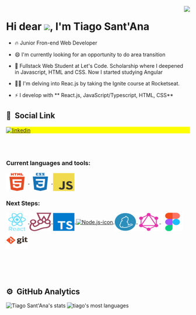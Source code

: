 
<img align="right" height="500em" src="https://user-images.githubusercontent.com/82619418/139716330-a16a82ee-f3c3-43e9-88b5-aeba166bfc69.png"/>
<h1 align="left">Hi dear <img src="https://raw.githubusercontent.com/kaueMarques/kaueMarques/master/hi.gif" width="30px">, I'm Tiago Sant'Ana</h1>


- 🔥 Junior Fron-end Web Developer  

- 😄 I'm currently looking for an opportunity to do area transition

- 🌱 Fullstack Web Student at Let's Code. Scholarship where I deepened in Javascript, HTML and CSS. Now I started studying Angular 

- 👨‍💻 I'm delving into Reac.js by taking the Ignite course at Rocketseat.

- ⚡ I develop with ** React.js, JavaScript/Typescript, HTML, CSS**



## 📱 &nbsp;Social Link

<p align="left" style="background:yellow">
<a href="https://www.linkedin.com/in/tiago-santana-216452217/">
  <img align="center" src="https://img.shields.io/badge/-Tiago_Santana-05122A?style=flat&logo=linkedin" alt="linkedin"/>
</a>
</p>

<br><br>

<h3 align="left">Current languages and tools:</h3>
  <div>
    <a href="https://developer.mozilla.org/en-US/docs/Web/HTML" target="_blank"> <img align="center" alt="HTML5-icon" height="50" width="60" src="https://github.com/devicons/devicon/blob/master/icons/html5/html5-plain-wordmark.svg"> </a>
    <a href="https://developer.mozilla.org/en-US/docs/Web/CSS" target="_blank"> <img align="center" alt="CSS3-icon" height="50" width="60" src="https://github.com/devicons/devicon/blob/master/icons/css3/css3-plain-wordmark.svg"> </a>
    <a href="https://developer.mozilla.org/en-US/docs/Web/JavaScript" target="_blank"> <img align="center" alt="Javascript-icon" height="50" width="60" src="https://github.com/devicons/devicon/blob/master/icons/javascript/javascript-original.svg"> </a>
  </div>	
	
<h3 align="left">Next Steps:</h3>
  <div>
    <a href="https://reactjs.org/" target="_blank"> <img  align="center" alt="React.js-icon" height="50" width="60" src="https://github.com/devicons/devicon/blob/master/icons/react/react-original-wordmark.svg"> </a>
  <a href="https://jestjs.io/" target="_blank"> <img align="center" alt="Jest-icon" height="50" width="60" src="https://github.com/devicons/devicon/blob/master/icons/jest/jest-plain.svg"> </a>
  <a href="https://www.typescriptlang.org/" target="_blank"> <img align="center" alt="Typescript-icon" height="50" width="60" src="https://github.com/devicons/devicon/blob/master/icons/typescript/typescript-original.svg"> </a>	  
    <a href="https://nodejs.org/" target="_blank"> <img align="center" alt="Node.js-icon" height="50" width="60" src="https://cdn.worldvectorlogo.com/logos/nodejs-1.svg"> </a>
  <a href="https://yarnpkg.com/" target="_blank" background-color="white"> <img align="center" alt="Yarn-icon" height="50" width="60" src="https://github.com/devicons/devicon/blob/master/icons/yarn/yarn-original.svg" > </a>
  <a href="https://graphql.org/" target="_blank"> <img align="center" alt="GraphQl-icon" height="50" width="60" src="https://github.com/devicons/devicon/blob/master/icons/graphql/graphql-plain.svg"> </a>
    <a href="https://www.figma.com/" target="_blank"> <img align="center" alt="Figma-icon" height="50" width="60" src="https://github.com/devicons/devicon/blob/master/icons/figma/figma-original.svg"> </a>  
    <a href="https://git-scm.com/" target="_blank"> <img align="center" alt="Git-icon" height="50" width="60" src="https://github.com/devicons/devicon/blob/master/icons/git/git-original-wordmark.svg"> </a>  	  
  </div>

#
<br><br>

## ⚙️ &nbsp;GitHub Analytics

<p align="left">
<img width="530em" src="https://github-readme-stats.vercel.app/api?username=Tiago-Sant&show_icons=true&theme=vision-friendly-dark" alt="Tiago Sant'Ana's stats"/>
<img width="530em" src="https://github-readme-stats.vercel.app/api/top-langs/?username=Tiago-Sant&layout=compact&theme=vision-friendly-dark" alt="tiago's most languages"/>
</p>

<br><br>


<!--
**Tiago-Sant/Tiago-Sant** is a ✨ _special_ ✨ repository because its `README.md` (this file) appears on your GitHub profile.

Here are some ideas to get you started:

- 🔭 I’m currently working on ...
- 🌱 I’m currently learning ...
- 👯 I’m looking to collaborate on ...
- 🤔 I’m looking for help with ...
- 💬 Ask me about ...
- 📫 How to reach me: ...
- 😄 Pronouns: ...
- ⚡ Fun fact: ...

<a href="https://angularjs.org/" target="_blank"> <img align="center" alt="Angular.js-icon" height="50" width="60" src="https://github.com/devicons/devicon/blob/master/icons/angularjs/angularjs-original.svg"> </a>  
-->
